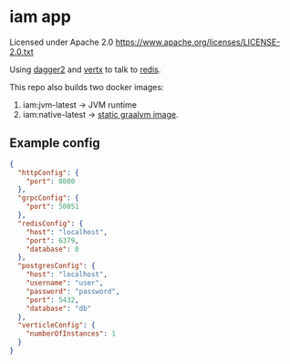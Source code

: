 # iam app

Licensed under Apache 2.0 https://www.apache.org/licenses/LICENSE-2.0.txt

Using [dagger2](https://dagger.dev/) and [vertx](https://vertx.io/) to talk to [redis](https://redis.io/).

This repo also builds two docker images:
1. iam:jvm-latest -> JVM runtime
2. iam:native-latest -> [static graalvm image](https://www.graalvm.org/latest/reference-manual/native-image/guides/build-static-executables/#build-a-static-native-executable).

## Example config

```json
{
  "httpConfig": {
    "port": 8080
  },
  "grpcConfig": {
    "port": 50051
  },
  "redisConfig": {
    "host": "localhost",
    "port": 6379,
    "database": 0
  },
  "postgresConfig": {
    "host": "localhost",
    "username": "user",
    "password": "password",
    "port": 5432,
    "database": "db"
  },
  "verticleConfig": {
    "numberOfInstances": 1
  }
}
```

